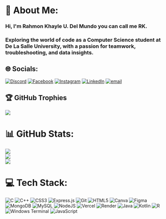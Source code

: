 # 💫 About Me:
### Hi, I'm Rahmon Khayle U. Del Mundo you can call me RK.<br>
### Exploring the world of code as a Computer Science student at De La Salle University, with a passion for teamwork, troubleshooting, and data insights.


## 🌐 Socials:
[![Discord](https://img.shields.io/badge/Discord-%237289DA.svg?logo=discord&logoColor=white)](https://discord.gg/lori_kaito) [![Facebook](https://img.shields.io/badge/Facebook-%231877F2.svg?logo=Facebook&logoColor=white)](https://facebook.com/Lori.Kaito) [![Instagram](https://img.shields.io/badge/Instagram-%23E4405F.svg?logo=Instagram&logoColor=white)](https://instagram.com/_r.k.d.m) [![LinkedIn](https://img.shields.io/badge/LinkedIn-%230077B5.svg?logo=linkedin&logoColor=white)](https://linkedin.com/in/rk-del-mundo) [![email](https://img.shields.io/badge/Email-D14836?logo=gmail&logoColor=white)](mailto:delmundo.rk@gmail.com) 

## 🏆 GitHub Trophies
![](https://github-profile-trophy.vercel.app/?username=lori-kaito&theme=radical&no-frame=true&no-bg=true&margin-w=4)

# 📊 GitHub Stats:
![](https://github-readme-stats.vercel.app/api?username=lori-kaito&theme=gotham&hide_border=true&include_all_commits=true&count_private=true)<br/>
![](https://nirzak-streak-stats.vercel.app/?user=lori-kaito&theme=gotham&hide_border=true)<br/>
![](https://github-readme-stats.vercel.app/api/top-langs/?username=lori-kaito&theme=gotham&hide_border=true&include_all_commits=true&count_private=true&layout=compact)

# 💻 Tech Stack:
![C](https://img.shields.io/badge/c-%2300599C.svg?style=plastic&logo=c&logoColor=white) ![C++](https://img.shields.io/badge/c++-%2300599C.svg?style=plastic&logo=c%2B%2B&logoColor=white) ![CSS3](https://img.shields.io/badge/css3-%231572B6.svg?style=plastic&logo=css3&logoColor=white) ![Express.js](https://img.shields.io/badge/express.js-%23404d59.svg?style=plastic&logo=express&logoColor=%2361DAFB) ![Git](https://img.shields.io/badge/git-%23F05033.svg?style=plastic&logo=git&logoColor=white) ![HTML5](https://img.shields.io/badge/html5-%23E34F26.svg?style=plastic&logo=html5&logoColor=white) ![Canva](https://img.shields.io/badge/Canva-%2300C4CC.svg?style=plastic&logo=Canva&logoColor=white) ![Figma](https://img.shields.io/badge/figma-%23F24E1E.svg?style=plastic&logo=figma&logoColor=white) ![MongoDB](https://img.shields.io/badge/MongoDB-%234ea94b.svg?style=plastic&logo=mongodb&logoColor=white) ![MySQL](https://img.shields.io/badge/mysql-4479A1.svg?style=plastic&logo=mysql&logoColor=white) ![NodeJS](https://img.shields.io/badge/node.js-6DA55F?style=plastic&logo=node.js&logoColor=white) ![Vercel](https://img.shields.io/badge/vercel-%23000000.svg?style=plastic&logo=vercel&logoColor=white) ![Render](https://img.shields.io/badge/Render-%46E3B7.svg?style=plastic&logo=render&logoColor=white) ![Java](https://img.shields.io/badge/java-%23ED8B00.svg?style=plastic&logo=openjdk&logoColor=white) ![Kotlin](https://img.shields.io/badge/kotlin-%237F52FF.svg?style=plastic&logo=kotlin&logoColor=white) ![R](https://img.shields.io/badge/r-%23276DC3.svg?style=plastic&logo=r&logoColor=white) ![Windows Terminal](https://img.shields.io/badge/Windows%20Terminal-%234D4D4D.svg?style=plastic&logo=windows-terminal&logoColor=white) ![JavaScript](https://img.shields.io/badge/javascript-%23323330.svg?style=plastic&logo=javascript&logoColor=%23F7DF1E)

<!-- Proudly created with GPRM ( https://gprm.itsvg.in ) -->
